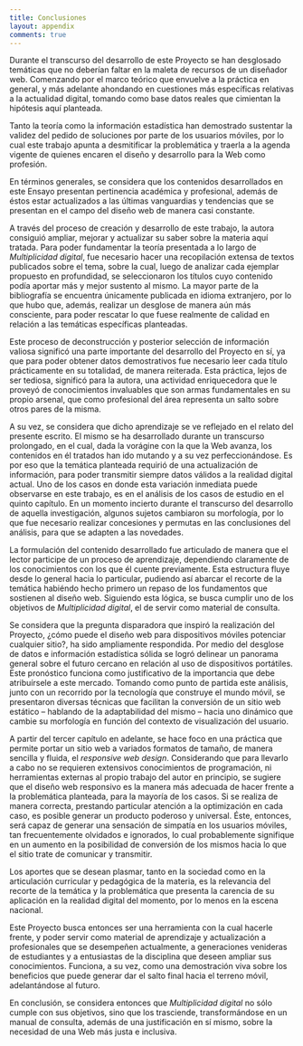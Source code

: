 ```yaml
---
title: Conclusiones
layout: appendix
comments: true
---
```


Durante el transcurso del desarrollo de este Proyecto se han desglosado temáticas que no deberían faltar en la maleta de recursos de un diseñador web. Comenzando por el marco teórico que envuelve a la práctica en general, y más adelante ahondando en cuestiones más específicas relativas a la actualidad digital, tomando como base datos reales que cimientan la hipótesis aquí planteada.

Tanto la teoría como la información estadística han demostrado sustentar la validez del pedido de soluciones por parte de los usuarios móviles, por lo cual este trabajo apunta a desmitificar la problemática y traerla a la agenda vigente de quienes encaren el diseño y desarrollo para la Web como profesión.

En términos generales, se considera que los contenidos desarrollados en este Ensayo presentan pertinencia académica y profesional, además de éstos estar actualizados a las últimas vanguardias y tendencias que se presentan en el campo del diseño web de manera casi constante.

A través del proceso de creación y desarrollo de este trabajo, la autora consiguió ampliar, mejorar y actualizar su saber sobre la materia aquí tratada. Para poder fundamentar la teoría presentada a lo largo de _Multiplicidad digital_, fue necesario hacer una recopilación extensa de textos publicados sobre el tema, sobre la cual, luego de analizar cada ejemplar propuesto en profundidad, se seleccionaron los títulos cuyo contenido podía aportar más y mejor sustento al mismo. La mayor parte de la bibliografía se encuentra únicamente publicada en idioma extranjero, por lo que hubo que, además, realizar un desglose de manera aún más consciente, para poder rescatar lo que fuese realmente de calidad en relación a las temáticas específicas planteadas.

Este proceso de deconstrucción y posterior selección de información valiosa significó una parte importante del desarrollo del Proyecto en sí, ya que para poder obtener datos demostrativos fue necesario leer cada título prácticamente en su totalidad, de manera reiterada. Esta práctica, lejos de ser tediosa, significó para la autora, una actividad enriquecedora que le proveyó de conocimientos invaluables que son armas fundamentales en su propio arsenal, que como profesional del área representa un salto sobre otros pares de la misma.

A su vez, se considera que dicho aprendizaje se ve reflejado en el relato del presente escrito. El mismo se ha desarrollado durante un transcurso prolongado, en el cual, dada la vorágine con la que la Web avanza, los contenidos en él tratados han ido mutando y a su vez perfeccionándose. Es por eso que la temática planteada requirió de una actualización de información, para poder transmitir siempre datos válidos a la realidad digital actual. Uno de los casos en donde esta variación inmediata puede observarse en este trabajo, es en el análisis de los casos de estudio en el quinto capítulo. En un momento incierto durante el transcurso del desarrollo de aquella investigación, algunos sujetos cambiaron su morfología, por lo que fue necesario realizar concesiones y permutas en las conclusiones del análisis, para que se adapten a las novedades.

La formulación del contenido desarrollado fue articulado de manera que el lector participe de un proceso de aprendizaje, dependiendo claramente de los conocimientos con los que él cuente previamente. Esta estructura fluye desde lo general hacia lo particular, pudiendo así abarcar el recorte de la temática habiéndo hecho primero un repaso de los fundamentos que sostienen al diseño web. Siguiendo esta lógica, se busca cumplir uno de los objetivos de _Multiplicidad digital_, el de servir como material de consulta.

Se considera que la pregunta disparadora que inspiró la realización del Proyecto, ¿cómo puede el diseño web para dispositivos móviles potenciar cualquier sitio?, ha sido ampliamente respondida. Por medio del desglose de datos e información estadística sólida se logró delinear un panorama general sobre el futuro cercano en relación al uso de dispositivos portátiles. Este pronóstico funciona como justificativo de la importancia que debe atribuírsele a este mercado. Tomando como punto de partida este análisis, junto con un recorrido por la tecnología que construye el mundo móvil, se presentaron diversas técnicas que facilitan la conversión de un sitio web estático – hablando de la adaptabilidad del mismo – hacia uno dinámico que cambie su morfología en función del contexto de visualización del usuario.

A partir del tercer capítulo en adelante, se hace foco en una práctica que permite portar un sitio web a variados formatos de tamaño, de manera sencilla y fluida, el _responsive web design_. Considerando que para llevarlo a cabo no se requieren extensivos conocimientos de programación, ni herramientas externas al propio trabajo del autor en principio, se sugiere que el diseño web responsivo es la manera más adecuada de hacer frente a la problemática planteada, para la mayoría de los casos. Si se realiza de manera correcta, prestando particular atención a la optimización en cada caso, es posible generar un producto poderoso y universal. Éste, entonces, será capaz de generar una sensación de simpatía en los usuarios móviles, tan frecuentemente olvidados e ignorados, lo cual probablemente signifique en un aumento en la posibilidad de conversión de los mismos hacia lo que el sitio trate de comunicar y transmitir.

Los aportes que se desean plasmar, tanto en la sociedad como en la articulación curricular y pedagógica de la materia, es la relevancia del recorte de la temática y la problemática que presenta la carencia de su aplicación en la realidad digital del momento, por lo menos en la escena nacional.

Este Proyecto busca entonces ser una herramienta con la cual hacerle frente, y poder servir como material de aprendizaje y actualización a profesionales que se desempeñen actualmente, a generaciones venideras de estudiantes y a entusiastas de la disciplina que deseen ampliar sus conocimientos. Funciona, a su vez, como una demostración viva sobre los beneficios que puede generar dar el salto final hacia el terreno móvil, adelantándose al futuro.

En conclusión, se considera entonces que _Multiplicidad digital_ no sólo cumple con sus objetivos, sino que los trasciende, transformándose en un manual de consulta, además de una justificación en sí mismo, sobre la necesidad de una Web más justa e inclusiva.
